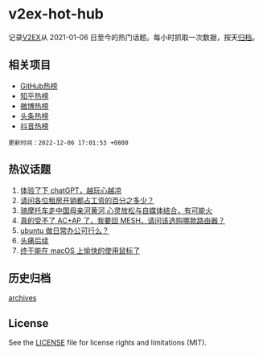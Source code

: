 # v2ex-hot-hub

 记录[V2EX](https://www.v2ex.com/)从 2021-01-06 日至今的热门话题。每小时抓取一次数据，按天[归档](archives)。
 
 ## 相关项目

- [GitHub热榜](https://github.com/lonnyzhang423/github-hot-hub)
- [知乎热榜](https://github.com/lonnyzhang423/zhihu-hot-hub)
- [微博热榜](https://github.com/lonnyzhang423/weibo-hot-hub)
- [头条热榜](https://github.com/lonnyzhang423/toutiao-hot-hub)
- [抖音热榜](https://github.com/lonnyzhang423/douyin-hot-hub)


 `更新时间：2022-12-06 17:01:53 +0800`

## 热议话题

1. [体验了下 chatGPT，越玩心越凉](https://www.v2ex.com/t/900396)
1. [请问各位租房开销都占工资的百分之多少？](https://www.v2ex.com/t/900458)
1. [骑摩托车走中国母亲河黄河,心灵放松与自媒体结合，有可能火](https://www.v2ex.com/t/900388)
1. [真的受不了 AC+AP 了，我要回 MESH，请问该选购哪款路由器？](https://www.v2ex.com/t/900467)
1. [ubuntu 做日常办公可行么？](https://www.v2ex.com/t/900318)
1. [头痛后续](https://www.v2ex.com/t/900399)
1. [终于能在 macOS 上愉快的使用鼠标了](https://www.v2ex.com/t/900408)

## 历史归档

[archives](archives)

## License

See the [LICENSE](LICENSE) file for license rights and limitations (MIT).
